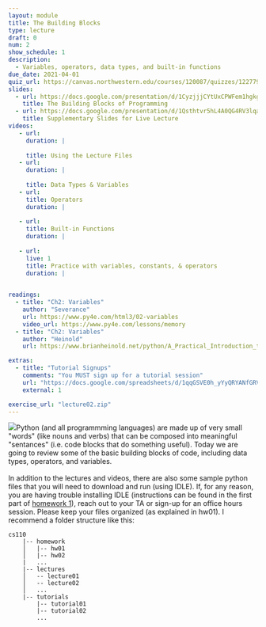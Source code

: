 ```yaml
---
layout: module
title: The Building Blocks
type: lecture
draft: 0
num: 2
show_schedule: 1
description:
  - Variables, operators, data types, and built-in functions
due_date: 2021-04-01
quiz_url: https://canvas.northwestern.edu/courses/120087/quizzes/122779
slides:
  - url: https://docs.google.com/presentation/d/1CyzjjjCYtUxCPWFem1hgkgK2Zdv1losXs1A6DzWfD-8/edit?usp=sharing
    title: The Building Blocks of Programming
  - url: https://docs.google.com/presentation/d/1Qsthtvr5hL4A0QG4RV3lqa_CNjp0r3ctFBaj1A5TaEQ/edit?usp=sharing
    title: Supplementary Slides for Live Lecture
videos:
   - url: 
     duration: |
        
     title: Using the Lecture Files
   - url: 
     duration: |
        
     title: Data Types & Variables
   - url: 
     title: Operators
     duration: |
        
   - url: 
     title: Built-in Functions
     duration: |
        
   - url: 
     live: 1
     title: Practice with variables, constants, & operators
     duration: |
        

readings:
  - title: "Ch2: Variables"
    author: "Severance"
    url: https://www.py4e.com/html3/02-variables
    video_url: https://www.py4e.com/lessons/memory
  - title: "Ch2: Variables"
    author: "Heinold"
    url: https://www.brianheinold.net/python/A_Practical_Introduction_to_Python_Programming_Heinold.pdf

extras:
  - title: "Tutorial Signups"
    comments: "You MUST sign up for a tutorial session"
    url: "https://docs.google.com/spreadsheets/d/1qqGSVE0h_yYyQRYANfGRVM4izwg2_d4YAcQQNJzZkWw/edit?usp=sharing"
    external: 1

exercise_url: "lecture02.zip"
---
```


<img class="module-image" src="/spring2021/assets/images/lectures/lecture_02_blocks.jpg" />Python (and all programmming languages) are made up of very small "words" (like nouns and verbs) that can be composed into meaningful "sentances" (i.e. code blocks that do something useful). Today we are going to review some of the basic building blocks of code, including data types, operators, and variables.<br><br>In addition to the lectures and videos, there are also some sample python files that you will need to download and run (using IDLE). If, for any reason, you are having trouble installing IDLE (instructions can be found in the first part of [homework 1](../assignments/hw1)), reach out to your TA or sign-up for an office hours session. Please keep your files organized (as explained in hw01). I recommend a folder structure like this:

```
cs110
    |-- homework
    │   |-- hw01
    │   |-- hw02
    |   ...
    |-- lectures
    │   -- lecture01
    │   -- lecture02
    │   ...
    |-- tutorials
        |-- tutorial01
        |-- tutorial02
        ...
```